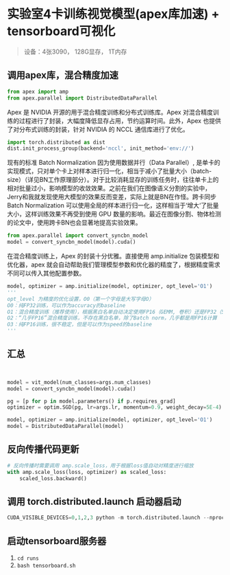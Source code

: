 # 实验室4卡训练视觉模型(apex库加速) + tensorboard可视化
> 设备：4张3090， 128G显存， 1T内存
## 调用apex库，混合精度加速
```python
from apex import amp
from apex.parallel import DistributedDataParallel
```
Apex 是 NVIDIA 开源的用于混合精度训练和分布式训练库。Apex 对混合精度训练的过程进行了封装，大幅度降低显存占用，节约运算时间。此外，Apex 也提供了对分布式训练的封装，针对 NVIDIA 的 NCCL 通信库进行了优化。
```python
import torch.distributed as dist
dist.init_process_group(backend='nccl', init_method='env://')
```

现有的标准 Batch Normalization 因为使用数据并行（Data Parallel）, 是单卡的实现模式，只对单个卡上对样本进行归一化，相当于减小了批量大小（batch-size）（详见BN工作原理部分）。对于比较消耗显存的训练任务时，往往单卡上的相对批量过小，影响模型的收敛效果。之前在我们在图像语义分割的实验中，Jerry和我就发现使用大模型的效果反而变差，实际上就是BN在作怪。跨卡同步 Batch Normalization 可以使用全局的样本进行归一化，这样相当于‘增大‘了批量大小，这样训练效果不再受到使用 GPU 数量的影响。最近在图像分割、物体检测的论文中，使用跨卡BN也会显著地提高实验效果。
```python
from apex.parallel import convert_syncbn_model
model = convert_syncbn_model(model).cuda()
```


在混合精度训练上，Apex 的封装十分优雅。直接使用 amp.initialize 包装模型和优化器，apex 就会自动帮助我们管理模型参数和优化器的精度了，根据精度需求不同可以传入其他配置参数。
>
```python
model, optimizer = amp.initialize(model, optimizer, opt_level='O1')
'''
opt_level 为精度的优化设置，O0（第一个字母是大写字母O）
O0：纯FP32训练，可以作为accuracy的baseline
O1：混合精度训练（推荐使用），根据黑白名单自动决定使用FP16（GEMM, 卷积）还是FP32（Softmax）进行计算
O2：“几乎FP16”混合精度训练，不存在黑白名单，除了Batch norm，几乎都是用FP16计算
O3：纯FP16训练，很不稳定，但是可以作为speed的baseline
'''

```
## 汇总
```python


model = vit_model(num_classes=args.num_classes)
model = convert_syncbn_model(model).cuda()

pg = [p for p in model.parameters() if p.requires_grad]
optimizer = optim.SGD(pg, lr=args.lr, momentum=0.9, weight_decay=5E-4)

model, optimizer = amp.initialize(model, optimizer, opt_level='O1')
model = DistributedDataParallel(model)
```

## 反向传播代码更新
```python
# 反向传播时需要调用 amp.scale_loss，用于根据loss值自动对精度进行缩放
with amp.scale_loss(loss, optimizer) as scaled_loss:
    scaled_loss.backward()
```



## 调用 torch.distributed.launch 启动器启动
```python
CUDA_VISIBLE_DEVICES=0,1,2,3 python -m torch.distributed.launch --nproc_per_node=4 main.py
```

## 启动tensorboard服务器
1. ```cd runs```
2. ```bash tensorboard.sh```
